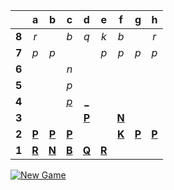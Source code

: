 |     |  a  |  b  |  c  |  d  |  e  |  f  |  g  |  h  |
|:---:|:---:|:---:|:---:|:---:|:---:|:---:|:---:|:---:|
|  **8**  |  _r_  |     |  _b_  |  _q_  |  _k_  |  _b_  |     |  _r_  |
|  **7**  |  _p_  |  _p_  |     |     |  _p_  |  _p_  |  _p_  |  _p_  |
|  **6**  |     |     |  _n_  |     |     |     |     |     |
|  **5**  |     |     |  _p_  |     |     |     |     |     |
|  **4**  |     |     |  [_p_](http://localhost:8080/api/chess/play?move=d3c4)  |  [_](http://localhost:8080/api/chess/play?move=d3d4)  |     |     |     |     |
|  **3**  |     |     |     |  [**P**](http://localhost:8080/api/chess/select?square=d3)  |     |  [**N**](http://localhost:8080/api/chess/select?square=f3)  |     |     |
|  **2**  |  [**P**](http://localhost:8080/api/chess/select?square=a2)  |  [**P**](http://localhost:8080/api/chess/select?square=b2)  |  [**P**](http://localhost:8080/api/chess/select?square=c2)  |     |     |  [**K**](http://localhost:8080/api/chess/select?square=f2)  |  [**P**](http://localhost:8080/api/chess/select?square=g2)  |  [**P**](http://localhost:8080/api/chess/select?square=h2)  |
|  **1**  |  [**R**](https://github.com/grim-kalman)  |  [**N**](http://localhost:8080/api/chess/select?square=b1)  |  [**B**](http://localhost:8080/api/chess/select?square=c1)  |  [**Q**](http://localhost:8080/api/chess/select?square=d1)  |  [**R**](http://localhost:8080/api/chess/select?square=e1)  |     |     |     |

[![New Game](https://img.shields.io/badge/new_game-4CAF50)](http://localhost:8080/api/chess/new)